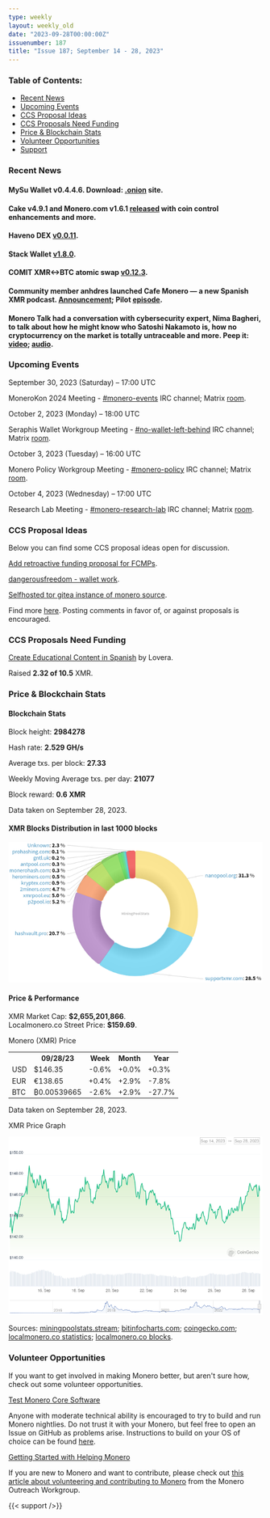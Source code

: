 ```yaml
---
type: weekly
layout: weekly_old
date: "2023-09-28T00:00:00Z"
issuenumber: 187
title: "Issue 187; September 14 - 28, 2023"
---
```


<h3>Table of Contents:</h3>
<ul class="contents">
    <li><a href="#news">Recent News</a></li>
    <li><a href="#events">Upcoming Events</a></li>
    <li><a href="#ideas">CCS Proposal Ideas</a></li>
    <li><a href="#proposals">CCS Proposals Need Funding</a></li>
    <li><a href="#stats">Price & Blockchain Stats</a></li>
    <li><a href="#volunteer">Volunteer Opportunities</a></li>
    <li><a href="#support">Support</a></li>
</ul>

<h3 id="news">Recent News</h3>

<div class="newsbyte">
    <h4>MySu Wallet v0.4.4.6. Download: <a href="http://rk63tc3isr7so7ubl6q7kdxzzws7a7t6s467lbtw2ru3cwy6zu6w4jad.onion/download/" target="_blank">.onion</a> site.</h4>
</div>

<div class="newsbyte">
    <h4>Cake v4.9.1 and Monero.com v1.6.1 <a href="https://github.com/cake-tech/cake_wallet/releases/tag/v4.9.1" target="_blank">released</a> with coin control enhancements and more.</h4>
</div>

<div class="newsbyte">
    <h4>Haveno DEX <a href="https://github.com/haveno-dex/haveno/releases/tag/v0.0.11" target="_blank">v0.0.11</a>.</h4>
</div>

<div class="newsbyte">
    <h4>Stack Wallet <a href="https://github.com/cypherstack/stack_wallet/releases/tag/build_191" target="_blank">v1.8.0</a>.</h4>
</div>

<div class="newsbyte">
    <h4>COMIT XMR<->BTC atomic swap <a href="https://github.com/comit-network/xmr-btc-swap/releases/tag/0.12.3" target="_blank">v0.12.3</a>.</h4>
</div>

<div class="newsbyte">
    <h4>Community member anhdres launched Cafe Monero — a new Spanish XMR podcast. <a href="https://nitter.unixfox.eu/anhdres/status/1705290461185761736" target="_blank">Announcement</a>; Pilot <a href="https://piped.adminforge.de/watch?v=CDlQGCVJ8DE" target="_blank">episode</a>.</h4>
</div>

<div class="newsbyte">
    <h4>Monero Talk had a conversation with cybersecurity expert, Nima Bagheri, to talk about how he might know who Satoshi Nakamoto is, how no cryptocurrency on the market is totally untraceable and more. Peep it: <a href="https://piped.adminforge.de/watch?v=BFrQjbKsihc" target="_blank">video</a>; <a href="https://www.monerotalk.live/what-it-means-for-bitcoin-if-we-know-adam-back-is-satoshi-w-nima-bagheri" target="_blank">audio</a>.</h4>
</div>

<h3 id="events">Upcoming Events</h3>

<div class="event">
    <p class="date" markdown="1">September 30, 2023 (Saturday) – 17:00 UTC</p>
    <p markdown="1">MoneroKon 2024 Meeting - <a href="irc://irc.libera.chat/#monero-events" target="_blank">#monero-events</a> IRC channel; Matrix <a href="https://matrix.to/#/#monero-events:monero.social" target="_blank">room</a>.</p>
</div>

<div class="event">
    <p class="date" markdown="1">October 2, 2023 (Monday) – 18:00 UTC</p>
    <p markdown="1">Seraphis Wallet Workgroup Meeting - <a href="irc://irc.libera.chat/#no-wallet-left-behind" target="_blank">#no-wallet-left-behind</a> IRC channel; Matrix <a href="https://matrix.to/#/#no-wallet-left-behind:monero.social" target="_blank">room</a>.</p>
</div>

<div class="event">
    <p class="date" markdown="1">October 3, 2023 (Tuesday) – 16:00 UTC</p>
    <p markdown="1">Monero Policy Workgroup Meeting - <a href="irc://irc.libera.chat/#monero-policy" target="_blank">#monero-policy</a> IRC channel; Matrix <a href="https://matrix.to/#/#monero-policy:monero.social" target="_blank">room</a>.</p>
</div>

<div class="event">
    <p class="date" markdown="1">October 4, 2023 (Wednesday) – 17:00 UTC</p>
    <p markdown="1">Research Lab Meeting - <a href="irc://irc.libera.chat/#monero-research-lab" target="_blank">#monero-research-lab</a> IRC channel; Matrix <a href="https://matrix.to/#/#monero-research-lab:monero.social" target="_blank">room</a>.</p>
</div>

<h3 id="ideas">CCS Proposal Ideas</h3>

<p>Below you can find some CCS proposal ideas open for discussion.</p>

<div class="proposal">
<p><a href="https://repo.getmonero.org/monero-project/ccs-proposals/-/merge_requests/403" target="_blank">Add retroactive funding proposal for FCMPs</a>.</p>
</div>

<div class="proposal">
<p><a href="https://repo.getmonero.org/monero-project/ccs-proposals/-/merge_requests/409" target="_blank">dangerousfreedom - wallet work</a>.</p>
</div>

<div class="proposal">
<p><a href="https://repo.getmonero.org/monero-project/ccs-proposals/-/merge_requests/408" target="_blank">Selfhosted tor gitea instance of monero source</a>.</p>
</div>

<div class="proposal">
<p>Find more <a href="https://ccs.getmonero.org/ideas/" target="_blank">here</a>. Posting comments in favor of, or against proposals is encouraged.</p>
</div>

<h3 id="proposals">CCS Proposals Need Funding</h3>

<div class="proposal">
    <p><a href="https://ccs.getmonero.org/proposals/Lovera-Create-educational-content-Spanish.html" target="_blank">Create Educational Content in Spanish</a> by Lovera.</p>
    <p>Raised <b>2.32 of 10.5</b> XMR.</p>
</div>

<h3 id="stats">Price & Blockchain Stats</h3>

<h4 class="stat">Blockchain Stats</h4>

<div class="bcstats">
    <p>Block height: <b>2984278</b></p>
    <p>Hash rate: <b>2.529 GH/s</b></p>
    <p>Average txs. per block: <b>27.33</b></p>
    <p>Weekly Moving Average txs. per day: <b>21077</b></p>
    <p>Block reward: <b>0.6 XMR</b></p>
</div>
<p class="note">Data taken on September 28, 2023.</p>

<h4 class="stat">XMR Blocks Distribution in last 1000 blocks</h4>
<p><img src="/img/hashrate-pool-distribution-09281.png" alt="Hashrate Pool Distribution Pie Chart"/></p>

<h4 class="stat" id="price-stat">Price & Performance</h4>

<div class="price-intro">XMR Market Cap: <b>$2,655,201,866</b>.<br/>Localmonero.co Street Price: <b>$159.69</b>.</div>

<p class="table-title">Monero (XMR) Price</p>
<table class="price-table">
  <tr class="row1">
    <th></th>
    <th>09/28/23</th>
    <th>Week</th>
    <th>Month</th>
    <th>Year</th>
  </tr>
  <tr>
    <td data-th="XMR to">USD</td>
    <td data-th="09/28/23">$146.35</td>
    <td data-th="Week" class="red">-0.6%</td>
    <td data-th="Month" class="green">+0.0%</td>
    <td data-th="Year" class="green">+0.3%</td>
  </tr>
  <tr class="row3">
    <td data-th="XMR to">EUR</td>
    <td data-th="09/28/23">€138.65</td>
    <td data-th="Week" class="green">+0.4%</td>
    <td data-th="Month" class="green">+2.9%</td>
    <td data-th="Year" class="red">-7.8%</td>
  </tr>
  <tr>
    <td data-th="XMR to">BTC</td>
    <td data-th="09/28/23">₿0.00539665</td>
    <td data-th="Week" class="red">-2.6%</td>
    <td data-th="Month" class="green">+2.9%</td>
    <td data-th="Year" class="red">-27.7%</td>
  </tr>
</table>
<p class="note">Data taken on September 28, 2023.</p>

<p class="table-title">XMR Price Graph</p>

![XMR Price Graph 09/14/23-09/28/23](/img/weekly-chart-09281.png "XMR Price Graph 09/14/23-09/28/23")

Sources: <a href="https://miningpoolstats.stream/monero" target="_blank">miningpoolstats.stream</a>; <a href="https://bitinfocharts.com/monero/" target="_blank">bitinfocharts.com</a>; <a href="https://www.coingecko.com/en/coins/monero" target="_blank">coingecko.com</a>; <a href="https://localmonero.co/statistics" target="_blank">localmonero.co statistics</a>; <a href="https://localmonero.co/blocks" target="_blank">localmonero.co blocks</a>.

<h3 id="volunteer">Volunteer Opportunities</h3>

<p>If you want to get involved in making Monero better, but aren't sure how, check out some volunteer opportunities.</p>

<div class="newsbyte">
    <p class="date"><a href="https://github.com/monero-project/monero" target="_blank">Test Monero Core Software</a></p>
    <p>Anyone with moderate technical ability is encouraged to try to build and run Monero nightlies. Do not trust it with your Monero, but feel free to open an Issue on GitHub as problems arise. Instructions to build on your OS of choice can be found <a href="https://github.com/monero-project/monero#compiling-monero-from-source" target="_blank">here</a>. </p>
</div>

<div class="newsbyte">
    <p class="date"><a href="https://github.com/monero-project/monero" target="_blank">Getting Started with Helping Monero</a></p>
    <p>If you are new to Monero and want to contribute, please check out <a href="https://web.archive.org/web/20200805013127/https://www.monerooutreach.org/stories/getting-started-helping-monero.html" target="_blank">this article about volunteering and contributing to Monero</a> from the Monero Outreach Workgroup. </p>
</div>

{{< support />}}

